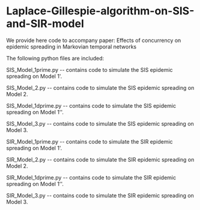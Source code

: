 # Laplace-Gillespie-algorithm-on-SIS-and-SIR-model
We provide here code to accompany paper: Effects of concurrency on epidemic spreading in Markovian temporal networks

The following python files are included:

SIS_Model_1prime.py -- contains code to simulate the SIS epidemic spreading on Model 1'.

SIS_Model_2.py -- contains code to simulate the SIS epidemic spreading on Model 2.

SIS_Model_1dprime.py -- contains code to simulate the SIS epidemic spreading on Model 1''.

SIS_Model_3.py -- contains code to simulate the SIS epidemic spreading on Model 3.

SIR_Model_1prime.py -- contains code to simulate the SIR epidemic spreading on Model 1'.

SIR_Model_2.py -- contains code to simulate the SIR epidemic spreading on Model 2.

SIR_Model_1dprime.py -- contains code to simulate the SIR epidemic spreading on Model 1''.

SIR_Model_3.py -- contains code to simulate the SIR epidemic spreading on Model 3.
